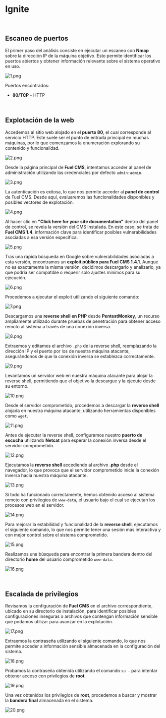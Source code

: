 # Ignite

<br>

## Escaneo de puertos

El primer paso del análisis consiste en ejecutar un escaneo con **Nmap** sobre la dirección IP de la máquina objetivo. Esto permite identificar los puertos abiertos y obtener información relevante sobre el sistema operativo en uso.

![1.png](./_resources/1.png)

Puertos encontrados:

- **80/TCP** - HTTP

<br>

## Explotación de la web

Accedemos al sitio web alojado en el **puerto 80**, el cual corresponde al servicio HTTP. Este suele ser el punto de entrada principal en muchas máquinas, por lo que comenzamos la enumeración explorando su contenido y funcionalidad.

![2.png](./_resources/2.png)

Desde la página principal de **Fuel CMS**, intentamos acceder al panel de administración utilizando las credenciales por defecto `admin:admin`.

![3.png](./_resources/3.png)

La autenticación es exitosa, lo que nos permite acceder al **panel de control** de Fuel CMS. Desde aquí, evaluaremos las funcionalidades disponibles y posibles vectores de explotación.

![4.png](./_resources/4.png)

Al hacer clic en **"Click here for your site documentation"** dentro del panel de control, se revela la versión del CMS instalada. En este caso, se trata de **Fuel CMS 1.4**, información clave para identificar posibles vulnerabilidades asociadas a esa versión específica.

![5.png](./_resources/5.png)

Tras una rápida búsqueda en Google sobre vulnerabilidades asociadas a esta versión, encontramos un **exploit público para Fuel CMS 1.4.1**. Aunque no es exactamente la misma versión, decidimos descargarlo y analizarlo, ya que podría ser compatible o requerir solo ajustes mínimos para su ejecución.

![6.png](./_resources/6.png)

Procedemos a ejecutar el exploit utilizando el siguiente comando:

![7.png](./_resources/7.png)

Descargamos una **reverse shell en PHP** desde **PentestMonkey**, un recurso ampliamente utilizado durante pruebas de penetración para obtener acceso remoto al sistema a través de una conexión inversa.

![8.png](./_resources/8.png)

Extraemos y editamos el archivo `.php` de la reverse shell, reemplazando la dirección IP y el puerto por los de nuestra máquina atacante, asegurándonos de que la conexión inversa se establezca correctamente.

![9.png](./_resources/9.png)

Levantamos un servidor web en nuestra máquina atacante para alojar la reverse shell, permitiendo que el objetivo la descargue y la ejecute desde su entorno.

![10.png](./_resources/10.png)

Desde el servidor comprometido, procedemos a descargar la **reverse shell** alojada en nuestra máquina atacante, utilizando herramientas disponibles como `wget`.

![11.png](./_resources/11.png)

Antes de ejecutar la reverse shell, configuramos nuestro **puerto de escucha** utilizando **Netcat** para esperar la conexión inversa desde el servidor comprometido.

![12.png](./_resources/12.png)

Ejecutamos la **reverse shell** accediendo al archivo **.php** desde el navegador, lo que provoca que el servidor comprometido inicie la conexión inversa hacia nuestra máquina atacante.

![13.png](./_resources/13.png)

Si todo ha funcionado correctamente, hemos obtenido acceso al sistema remoto con privilegios de `www-data`, el usuario bajo el cual se ejecutan los procesos web en el servidor.

![14.png](./_resources/14.png)

Para mejorar la estabilidad y funcionalidad de la **reverse shell**, ejecutamos el siguiente comando, lo que nos permite tener una sesión más interactiva y con mejor control sobre el sistema comprometido.

![15.png](./_resources/15.png)

Realizamos una búsqueda para encontrar la primera bandera dentro del directorio **home** del usuario comprometido `www-data`.

![16.png](./_resources/16.png)

<br>

## Escalada de privilegios

Revisamos la configuración de **Fuel CMS** en el archivo correspondiente, ubicado en su directorio de instalación, para identificar posibles configuraciones inseguras o archivos que contengan información sensible que podamos utilizar para avanzar en la explotación.

![17.png](./_resources/17.png)

Extraemos la contraseña utilizando el siguiente comando, lo que nos permite acceder a información sensible almacenada en la configuración del sistema.

![18.png](./_resources/18.png)

Probamos la contraseña obtenida utilizando el comando `su -` para intentar obtener acceso con privilegios de **root**.

![19.png](./_resources/19.png)

Una vez obtenidos los privilegios de **root**, procedemos a buscar y mostrar la **bandera final** almacenada en el sistema.

![20.png](./_resources/20.png)